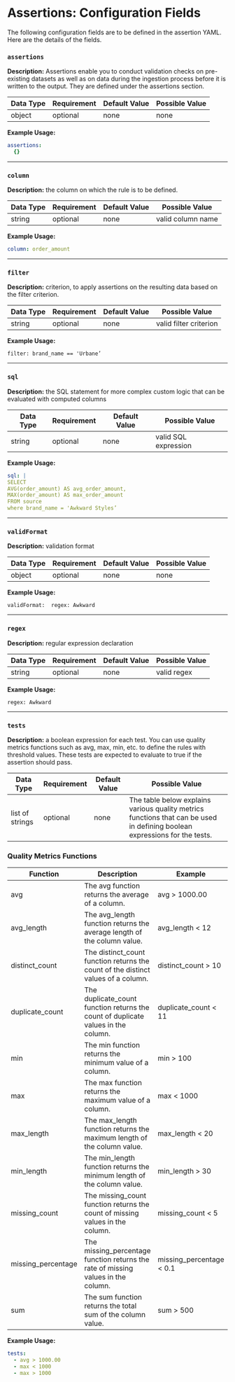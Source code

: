 # Assertions: Configuration Fields
The following configuration fields are to be defined in the assertion YAML. Here are the details of the fields.

### **`assertions`**

**Description:** Assertions enable you to conduct validation checks on pre-existing datasets as well as on data during the ingestion process before it is written to the output. They are defined under the assertions section.

| Data Type         | Requirement | Default Value | Possible Value |
|-------------------|-------------|---------------|----------------|
| object            | optional    | none          | none           |


**Example Usage:**

```yaml
assertions:
  {}
```

---

### **`column`**

**Description:** the column on which the rule is to be defined.

| Data Type         | Requirement | Default Value | Possible Value      |
|-------------------|-------------|---------------|---------------------|
| string            | optional    | none          | valid column name   |


**Example Usage:**

```yaml
column: order_amount
```

---

### **`filter`**

**Description:** criterion, to apply assertions on the resulting data based on the filter criterion.

| Data Type         | Requirement | Default Value | Possible Value             |
|-------------------|-------------|---------------|----------------------------|
| string            | optional    | none          | valid filter criterion     |


**Example Usage:**

`filter: brand_name == 'Urbane’`

---

### **`sql`**

**Description:** the SQL statement for more complex custom logic that can be evaluated with computed columns

| Data Type         | Requirement | Default Value | Possible Value          |
|-------------------|-------------|---------------|-------------------------|
| string            | optional    | none          | valid SQL expression    |


**Example Usage:**

```yaml
sql: |
SELECT
AVG(order_amount) AS avg_order_amount,
MAX(order_amount) AS max_order_amount
FROM source
where brand_name = 'Awkward Styles’
```

---

### **`validFormat`**

**Description:** validation format

| Data Type | Requirement | Default Value | Possible Value |
|-----------|-------------|---------------|----------------|
| object    | optional    | none          | none           |

**Example Usage:**

`validFormat: 
  regex: Awkward`

---

### **`regex`**

**Description:** regular expression declaration

| Data Type | Requirement | Default Value | Possible Value  |
|-----------|-------------|---------------|-----------------|
| string    | optional    | none          | valid regex     |


**Example Usage:**

`regex: Awkward`

---

### **`tests`**

**Description:** a boolean expression for each test. You can use quality metrics functions such as avg, max, min, etc. to define the rules with threshold values. These tests are expected to evaluate to true if the assertion should pass.

| Data Type         | Requirement | Default Value | Possible Value                                                                     |
|-------------------|-------------|---------------|------------------------------------------------------------------------------------|
| list of strings   | optional    | none          | The table below explains various quality metrics functions that can be used in defining boolean expressions for the tests. |


### **Quality Metrics Functions**

| Function | Description | Example |
| --- | --- | --- |
| avg | The avg function returns the average of a column. | avg > 1000.00 |
| avg_length | The avg_length function returns the average length of the column value. | avg_length < 12 |
| distinct_count | The distinct_count function returns the count of the distinct values of a column. | distinct_count > 10 |
| duplicate_count | The duplicate_count function returns the count of duplicate values in the column. | duplicate_count < 11 |
| min | The min function returns the minimum value of a column. | min > 100 |
| max | The max function returns the maximum value of a column. | max < 1000 |
| max_length | The max_length function returns the maximum length of the column value. | max_length < 20 |
| min_length | The min_length function returns the minimum length of the column value. | min_length > 30 |
| missing_count | The missing_count function returns the count of missing values in the column. | missing_count < 5 |
| missing_percentage | The missing_percentage function returns the rate of missing values in the column. | missing_percentage < 0.1 |
| sum | The sum function returns the total sum of the column value. | sum > 500 |

**Example Usage:**

```yaml
tests:
  - avg > 1000.00
  - max < 1000
  - max > 1000
```